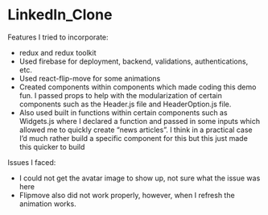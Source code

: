 # LinkedIn_Clone

Features I tried to incorporate:
- redux and redux toolkit
- Used firebase for deployment, backend, validations, authentications, etc.
- Used react-flip-move for some animations
- Created components within components which made coding this demo fun. I passed props to help with the modularization of certain components such as the Header.js file and HeaderOption.js file.
- Also used built in functions within certain components such as Widgets.js where I declared a function and passed in some inputs which allowed me to quickly create “news articles”. I think in a practical case I’d much rather build a specific component for this but this just made this quicker to build


Issues I faced:
- I could not get the avatar image to show up, not sure what the issue was here
- Flipmove also did not work properly, however, when I refresh the animation works. 
